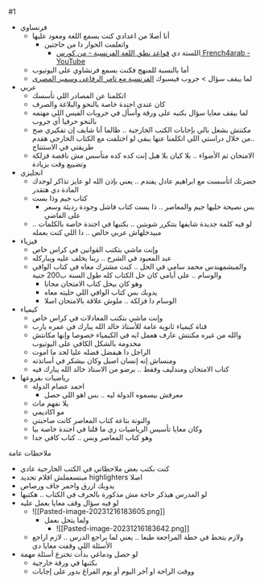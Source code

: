 #1
- فرنساوي
	- أنا أصلا من اعدادي كنت بسمع اللغة ومعود عليها
		- واتعلمت الحوار دا من حاجتين
			- اللستة دي  [قواعد نطق اللغة الفرنسية - من كورس French4arab - YouTube](https://www.youtube.com/playlist?list=PLr-WROjgXeP3otw_ebZm0oPL0BLtpw8mk)
	- أما بالنسبة للمنهج فكنت بسمع فرنشاوي على اليوتيوب
	- لما بيقف سؤال > جروب فيسبوك [الفرنسية مع تامر الرفاعى وسمير المصرى](https://www.facebook.com/groups/1270511286312365/)
- عربي
	- اتكلمنا عن المصادر اللي تأسسك
	- كان عندي اجندة خاصة بالنحو والبلاغة والصرف
	- لما بيقف معايا سؤال بكتبه على ورقة وأسأل في جروبات الفيس اللي مهتمه بالنحو حرفيا أي جروب
	- مكنتش بشغل بالي بإجابات الكتب الخارجية .. طالما أنا شايف إن تفكيري صح ..من خلال دراستي اللي اتكلمنا عنها يبقى لو اختلفت مع الكتاب الخارجي هقدم طريقتي في الاستنتاج
	- الامتحان ثم الأضواء .. بلا كيان بلا هبل إنت كده كده متأسس مش ناقصة فزلكة وتضييع وقت بزيادة
- انجليزي
	- حضرتك اتأسست مع ابراهيم عادل يفندم .. يعني بإذن الله لو عايز تذاكر لوحدك المادة دي هتقدر
	- كتاب جيم وذا بست
		- بس نصيحة خليها جيم والمعاصر .. ذا بست كتاب فاشل وجودة رديئة وسعر على الفاضي
	- لو فيه كلمة جديدة شايفها بتتكرر شويتين .. بكتبها في اجندة خاصة بالكلمات .. مبيدخلهاش عربي خالص .. دا اللي كنت بعمله
- فيزياء
	- وإنت ماشي بتكتب القوانين في كراس خاص
	- عبد المعبود في الشرح .. ربنا يخلف عليه ويباركله
	- والمبشمهندس محمد سامي في الحل .. كنت مشترك معاه في كتاب الوافي والوسام .. على أيامي كان حل الكتاب كله طول السنة ب200 جنية
		- وهو كان بيحل كتاب الامتحان مجانا 
		- يدوبك بس كتاب الوافي اللي حليته معاه 
		- الوسام دا فزلكة .. ملوش علاقة بالامتحان اصلا
- كيمياء
	- وإنت ماشي بتكتب المعادلات في كراس خاص
	- قناة كيمياء ثانوية عامة للأستاذ خالد الله يبارك في عمره يارب 
	- والله من غيره مكنتش عارف هعمل ايه في الكيمياء خصوصا وإنها مكانتش مخدومة بالشكل الكافي على اليوتيوب
	- الراجل دا هيفضل فضله عليا لحد ما اموت
	- ومنساش إنه إنسان اصيل وكان بيشكر في أساتذته
	- كتاب الامتحان ومندليف وفقط .. برضو من الاستاذ خالد الله يبارك فيه
- رياضيات بفروعها
	- احمد عصام الدولة
		- معرفش بيسموه الدولة ليه .. بس اهو اللي حصل
	- يلا نفهم ماث
	- مو اكاديمي
	- والنونة بتاعة كتاب المعاصر كانت صاحبتي 
	- وكان معايا تأسيس الرياضيات زي ما قلنا في اجندة خاصة بيا
	- وهو كتاب المعاصر وبس .. كتاب كافي جدا

ملاحظات عامة
- كنت بكتب بعض ملاحظاتي في الكتب الخارجية عادي
- مبتسعملش اقلام تحديد highlighters اصلا
- يدوبك ازرق واحمر جاف ورصاص
- لو المدرس هيذكر حاجة مش مذكورة بالحرف في الكتاب .. هكتبها
- لو فيه سؤال وقف معايا بعمل عليه
	- ![[Pasted-image-20231216183605.png]]
		- ولما يتحل بعمل
			- ![[Pasted-image-20231216183642.png]]
	- ولازم يتحط في خطة المراجعة طبعا .. يعني لما براجع الدرس .. لازم اراجع الأسئلة اللي وقفت معايا دي
- لو حصل ودماغي بدأت تخترع أسئلة مهمة
	- بكتبها في ورقة خارجية
	- ووقت الراحة او آخر اليوم أو يوم الفراغ بدور على إجابات


